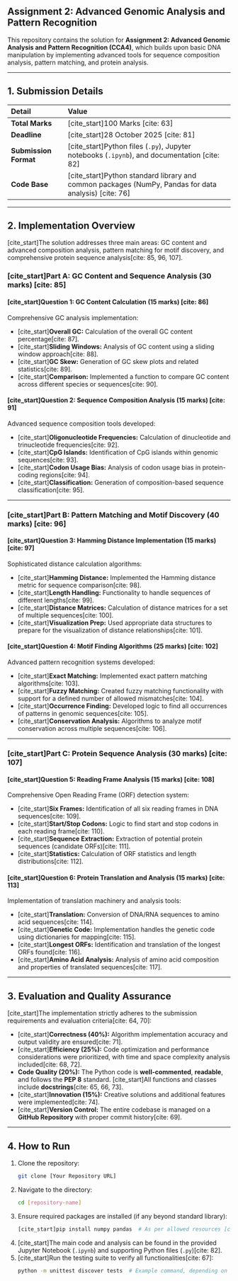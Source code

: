 ## Assignment 2: Advanced Genomic Analysis and Pattern Recognition

This repository contains the solution for **Assignment 2: Advanced Genomic Analysis and Pattern Recognition (CCA4)**, which builds upon basic DNA manipulation by implementing advanced tools for sequence composition analysis, pattern matching, and protein analysis.

---

## 1. Submission Details

| Detail | Value |
| :--- | :--- |
| **Total Marks** | [cite_start]100 Marks [cite: 63] |
| **Deadline** | [cite_start]28 October 2025 [cite: 81] |
| **Submission Format** | [cite_start]Python files (`.py`), Jupyter notebooks (`.ipynb`), and documentation [cite: 82] |
| **Code Base** | [cite_start]Python standard library and common packages (NumPy, Pandas for data analysis) [cite: 76] |

---

## 2. Implementation Overview

[cite_start]The solution addresses three main areas: GC content and advanced composition analysis, pattern matching for motif discovery, and comprehensive protein sequence analysis[cite: 85, 96, 107].

### [cite_start]Part A: GC Content and Sequence Analysis (30 marks) [cite: 85]

#### [cite_start]Question 1: GC Content Calculation (15 marks) [cite: 86]
Comprehensive GC analysis implementation:
* [cite_start]**Overall GC:** Calculation of the overall GC content percentage[cite: 87].
* [cite_start]**Sliding Windows:** Analysis of GC content using a sliding window approach[cite: 88].
* [cite_start]**GC Skew:** Generation of GC skew plots and related statistics[cite: 89].
* [cite_start]**Comparison:** Implemented a function to compare GC content across different species or sequences[cite: 90].

#### [cite_start]Question 2: Sequence Composition Analysis (15 marks) [cite: 91]
Advanced sequence composition tools developed:
* [cite_start]**Oligonucleotide Frequencies:** Calculation of dinucleotide and trinucleotide frequencies[cite: 92].
* [cite_start]**CpG Islands:** Identification of CpG islands within genomic sequences[cite: 93].
* [cite_start]**Codon Usage Bias:** Analysis of codon usage bias in protein-coding regions[cite: 94].
* [cite_start]**Classification:** Generation of composition-based sequence classification[cite: 95].

---

### [cite_start]Part B: Pattern Matching and Motif Discovery (40 marks) [cite: 96]

#### [cite_start]Question 3: Hamming Distance Implementation (15 marks) [cite: 97]
Sophisticated distance calculation algorithms:
* [cite_start]**Hamming Distance:** Implemented the Hamming distance metric for sequence comparison[cite: 98].
* [cite_start]**Length Handling:** Functionality to handle sequences of different lengths[cite: 99].
* [cite_start]**Distance Matrices:** Calculation of distance matrices for a set of multiple sequences[cite: 100].
* [cite_start]**Visualization Prep:** Used appropriate data structures to prepare for the visualization of distance relationships[cite: 101].

#### [cite_start]Question 4: Motif Finding Algorithms (25 marks) [cite: 102]
Advanced pattern recognition systems developed:
* [cite_start]**Exact Matching:** Implemented exact pattern matching algorithms[cite: 103].
* [cite_start]**Fuzzy Matching:** Created fuzzy matching functionality with support for a defined number of allowed mismatches[cite: 104].
* [cite_start]**Occurrence Finding:** Developed logic to find all occurrences of patterns in genomic sequences[cite: 105].
* [cite_start]**Conservation Analysis:** Algorithms to analyze motif conservation across multiple sequences[cite: 106].

---

### [cite_start]Part C: Protein Sequence Analysis (30 marks) [cite: 107]

#### [cite_start]Question 5: Reading Frame Analysis (15 marks) [cite: 108]
Comprehensive Open Reading Frame (ORF) detection system:
* [cite_start]**Six Frames:** Identification of all six reading frames in DNA sequences[cite: 109].
* [cite_start]**Start/Stop Codons:** Logic to find start and stop codons in each reading frame[cite: 110].
* [cite_start]**Sequence Extraction:** Extraction of potential protein sequences (candidate ORFs)[cite: 111].
* [cite_start]**Statistics:** Calculation of ORF statistics and length distributions[cite: 112].

#### [cite_start]Question 6: Protein Translation and Analysis (15 marks) [cite: 113]
Implementation of translation machinery and analysis tools:
* [cite_start]**Translation:** Conversion of DNA/RNA sequences to amino acid sequences[cite: 114].
* [cite_start]**Genetic Code:** Implementation handles the genetic code using dictionaries for mapping[cite: 115].
* [cite_start]**Longest ORFs:** Identification and translation of the longest ORFs found[cite: 116].
* [cite_start]**Amino Acid Analysis:** Analysis of amino acid composition and properties of translated sequences[cite: 117].

---

## 3. Evaluation and Quality Assurance

[cite_start]The implementation strictly adheres to the submission requirements and evaluation criteria[cite: 64, 70]:

* [cite_start]**Correctness (40%):** Algorithm implementation accuracy and output validity are ensured[cite: 71].
* [cite_start]**Efficiency (25%):** Code optimization and performance considerations were prioritized, with time and space complexity analysis included[cite: 68, 72].
* **Code Quality (20%):** The Python code is **well-commented**, **readable**, and follows the **PEP 8** standard. [cite_start]All functions and classes include **docstrings**[cite: 65, 66, 73].
* [cite_start]**Innovation (15%):** Creative solutions and additional features were implemented[cite: 74].
* [cite_start]**Version Control:** The entire codebase is managed on a **GitHub Repository** with proper commit history[cite: 69].

---

## 4. How to Run

1.  Clone the repository:
    ```bash
    git clone [Your Repository URL]
    ```
2.  Navigate to the directory:
    ```bash
    cd [repository-name]
    ```
3.  Ensure required packages are installed (if any beyond standard library):
    ```bash
    [cite_start]pip install numpy pandas  # As per allowed resources [cite: 76]
    ```
4.  [cite_start]The main code and analysis can be found in the provided Jupyter Notebook (`.ipynb`) and supporting Python files (`.py`)[cite: 82].
5.  [cite_start]Run the testing suite to verify all functionalities[cite: 67]:
    ```bash
    python -m unittest discover tests  # Example command, depending on test setup
    ```
